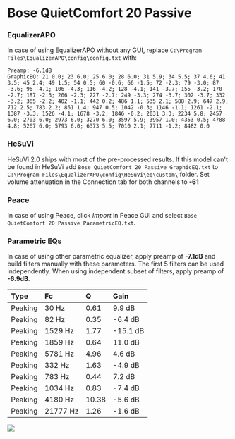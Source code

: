 # Bose QuietComfort 20 Passive

### EqualizerAPO
In case of using EqualizerAPO without any GUI, replace `C:\Program Files\EqualizerAPO\config\config.txt`
with:
```
Preamp: -6.1dB
GraphicEQ: 21 0.0; 23 6.0; 25 6.0; 28 6.0; 31 5.9; 34 5.5; 37 4.6; 41 3.5; 45 2.4; 49 1.5; 54 0.5; 60 -0.6; 66 -1.5; 72 -2.3; 79 -3.0; 87 -3.6; 96 -4.1; 106 -4.3; 116 -4.2; 128 -4.1; 141 -3.7; 155 -3.2; 170 -2.7; 187 -2.3; 206 -2.3; 227 -2.7; 249 -3.3; 274 -3.7; 302 -3.7; 332 -3.2; 365 -2.2; 402 -1.1; 442 0.2; 486 1.1; 535 2.1; 588 2.9; 647 2.9; 712 2.5; 783 2.2; 861 1.4; 947 0.5; 1042 -0.3; 1146 -1.1; 1261 -2.1; 1387 -3.3; 1526 -4.1; 1678 -3.2; 1846 -0.2; 2031 3.3; 2234 5.8; 2457 6.0; 2703 6.0; 2973 6.0; 3270 6.0; 3597 5.9; 3957 1.0; 4353 0.5; 4788 4.8; 5267 6.0; 5793 6.0; 6373 5.5; 7010 2.1; 7711 -1.2; 8482 0.0
```

### HeSuVi
HeSuVi 2.0 ships with most of the pre-processed results. If this model can't be found in HeSuVi add
`Bose QuietComfort 20 Passive GraphicEQ.txt` to `C:\Program Files\EqualizerAPO\config\HeSuVi\eq\custom\` folder.
Set volume attenuation in the Connection tab for both channels to **-61**

### Peace
In case of using Peace, click *Import* in Peace GUI and select `Bose QuietComfort 20 Passive ParametricEQ.txt`.

### Parametric EQs
In case of using other parametric equalizer, apply preamp of **-7.1dB** and build filters manually
with these parameters. The first 5 filters can be used independently.
When using independent subset of filters, apply preamp of **-6.9dB**.

| Type    | Fc       |     Q | Gain     |
|:--------|:---------|:------|:---------|
| Peaking | 30 Hz    |  0.61 | 9.9 dB   |
| Peaking | 82 Hz    |  0.35 | -6.4 dB  |
| Peaking | 1529 Hz  |  1.77 | -15.1 dB |
| Peaking | 1859 Hz  |  0.64 | 11.0 dB  |
| Peaking | 5781 Hz  |  4.96 | 4.6 dB   |
| Peaking | 332 Hz   |  1.63 | -4.9 dB  |
| Peaking | 783 Hz   |  0.44 | 7.2 dB   |
| Peaking | 1034 Hz  |  0.83 | -7.4 dB  |
| Peaking | 4180 Hz  | 10.38 | -5.6 dB  |
| Peaking | 21777 Hz |  1.26 | -1.6 dB  |

![](https://raw.githubusercontent.com/jaakkopasanen/AutoEq/master/results/innerfidelity/sbaf-serious/Bose%20QuietComfort%2020%20Passive/Bose%20QuietComfort%2020%20Passive.png)